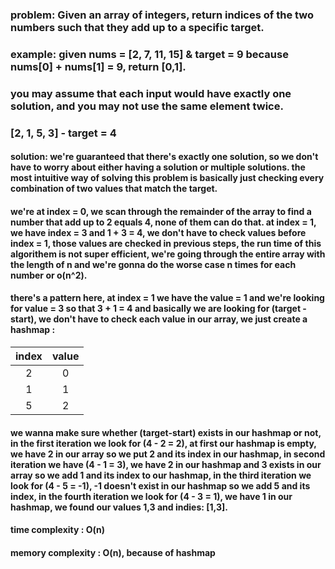 ### problem: Given an array of integers, return indices of the two numbers such that they add up to a specific target.
### example: given nums = [2, 7, 11, 15] & target = 9 because nums[0] + nums[1] = 9, return [0,1].
### you may assume that each input would have exactly one solution, and you may not use the same element twice.
### [2, 1, 5, 3] - target = 4

#### solution: we're guaranteed that there's exactly one solution, so we don't have to worry about either having a solution or multiple solutions. the most intuitive way of solving this problem is basically just checking every combination of two values that match the target.

#### we're at index = 0, we scan through the remainder of the array to find a number that add up to 2 equals 4, none of them can do that. at index = 1, we have index = 3 and 1 + 3 = 4, we don't have to check values before index = 1, those values are checked in previous steps, the run time of this algorithem is not super efficient, we're going through the entire array with the length of n and we're gonna do the worse case n times for each number or o(n^2).

#### there's a pattern here, at index = 1 we have the value = 1 and we're looking for value = 3 so that 3 + 1 = 4 and basically we are looking for (target - start), we don't have to check each value in our array, we just create a hashmap :

index | value 
:---: | :---:  
2 | 0  
1 | 1  
5 | 2   

#### we wanna make sure whether (target-start) exists in our hashmap or not, in the first iteration we look for (4 - 2 = 2), at first our hashmap is empty, we have 2 in our array so we put 2 and its index in our hashmap, in second iteration we have (4 - 1 = 3), we have 2 in our hashmap and 3 exists in our array so we add 1 and its index to our hashmap, in the third iteration we look for (4 - 5 = -1), -1 doesn't exist in our hashmap so we add 5 and its index, in the fourth iteration we look for (4 - 3 = 1), we have 1 in our hashmap, we found our values 1,3 and indies: [1,3].

#### time complexity : O(n)

#### memory complexity : O(n), because of hashmap